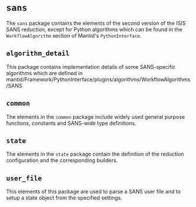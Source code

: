 # `sans`

The `sans` package contains the elements of the second version of the ISIS SANS reduction, except for Python algorithms
which can be found in the `WorkflowAlgorithm` section of Mantid's `PythonInterface`.

## `algorithm_detail`

This package contains implementation details of some SANS-specific algorithms which are defined in mantid/Framework/PythonInterface/plugins/algorithms/WorkflowAlgorithms/SANS


## `common`

The elements in the `common` package include widely used general purpose functions, constants and SANS-wide type definitions.

## `state`

The elements in the `state` package contain the definition of the reduction configuration and the corresponding builders.

## `user_file`

This elements of this package are used to parse a SANS user file and to setup a state object from the specified settings.